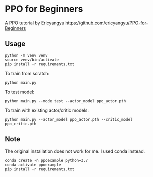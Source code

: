 # PPO for Beginners
A PPO tutorial by Ericyangyu https://github.com/ericyangyu/PPO-for-Beginners

## Usage
```
python -m venv venv
source venv/bin/activate
pip install -r requirements.txt
```

To train from scratch:
```
python main.py
```

To test model:
```
python main.py --mode test --actor_model ppo_actor.pth
```

To train with existing actor/critic models:
```
python main.py --actor_model ppo_actor.pth --critic_model ppo_critic.pth
```


## Note
The original installation does not work for me. I used conda instead.
```
conda create -n ppoexample python=3.7
conda activate ppoexample
pip install -r requirements.txt
```


